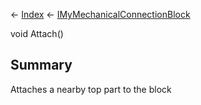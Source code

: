 ← [Index](Api-Index) ← [IMyMechanicalConnectionBlock](Sandbox.ModAPI.Ingame.IMyMechanicalConnectionBlock)

void Attach()

## Summary

Attaches a nearby top part to the block

